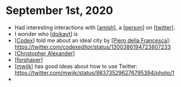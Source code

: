 # September 1st, 2020
- Had interesting interactions with [[amish]], a [[person]] on [[twitter]].
- I wonder who [[doikayt]] is
- [[Codex]] told me about an ideal city by [[Piero della Francesca]]: https://twitter.com/codexeditor/status/1300386194723807233
- [[Christopher Alexander]]
- [[forshaper]]
- [[mwiik]] has good ideas about how to use Twitter: https://twitter.com/mwiik/status/983735296276795394/photo/1
- 

[//begin]: # "Autogenerated link references for markdown compatibility"
[amish]: ../amish "Amish"
[person]: ../person "Person"
[twitter]: ../twitter "Twitter"
[doikayt]: ../doikayt "Doikayt"
[Codex]: ../codex "Codex"
[Piero della Francesca]: ../piero-della-francesca "Piero Della Francesca"
[Christopher Alexander]: ../christopher-alexander "Christopher Alexander"
[forshaper]: ../forshaper "Forshaper"
[mwiik]: ../mwiik "mwiik"
[//end]: # "Autogenerated link references"